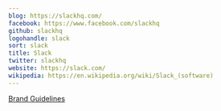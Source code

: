 ```yaml
---
blog: https://slackhq.com/
facebook: https://www.facebook.com/slackhq
github: slackhq
logohandle: slack
sort: slack
title: Slack
twitter: slackhq
website: https://slack.com/
wikipedia: https://en.wikipedia.org/wiki/Slack_(software)
---
```


[Brand Guidelines](https://slack.com/brand-guidelines)